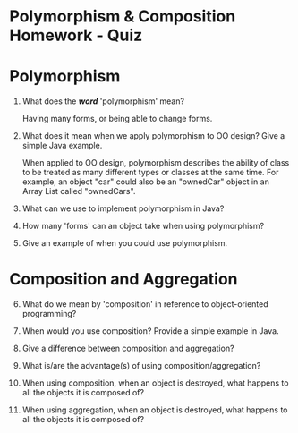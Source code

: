# Polymorphism & Composition Homework - Quiz

# Polymorphism

1. What does the ___word___ 'polymorphism' mean?
    
   Having many forms, or being able to change forms.

2. What does it mean when we apply polymorphism to OO design? Give a simple Java example.

   When applied to OO design, polymorphism describes the ability of class to be treated as many different types or classes at the same time. For example, an object    "car" could also be an "ownedCar" object in an Array List called "ownedCars". 
   
   

3. What can we use to implement polymorphism in Java?

4. How many 'forms' can an object take when using polymorphism?

5. Give an example of when you could use polymorphism.



# Composition and Aggregation

6. What do we mean by 'composition' in reference to object-oriented programming?

7. When would you use composition? Provide a simple example in Java.

8. Give a difference between composition and aggregation?

9. What is/are the advantage(s) of using composition/aggregation?

10. When using composition, when an object is destroyed, what happens to all the objects it is composed of?

11. When using aggregation, when an object is destroyed, what happens to all the objects it is composed of?
